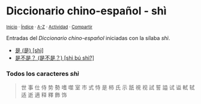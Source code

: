# Diccionario chino-español - shì
<sup>[Inicio](../index.md) · [Índice](../indices/chino-espanol.md) · [A-Z](../indices/alfabetico.md) · [Actividad](../indices/actividad.md) · [Compartir](https://x.com/intent/tweet?text=Entradas%20del%20Diccionario%20chino-espa%C3%B1ol%20iniciadas%20en%20%C2%ABsh%C3%AC%C2%BB.%0A%E2%86%92%20https%3A%2F%2Fjucardus.github.io%2Findices%2Fchino-espanol-shi4.html%0A%0A%23chn_espnl_jucardus%20%23indcs_jucardus%0A%40jucardus)</sup>

Entradas del _Diccionario chino-español_ iniciadas con la sílaba _shì_.

* [是 (是) [shì]](../contenido/s/h/i/shi4-26159.md)
* [是不是？ (是不是？) [shì bú shì?]](../contenido/s/h/i/shi4-bu2-shi4.md)

### Todos los caracteres _shì_

> 世 事 仕 侍 势 勢 嗜 噬 室 市 式 恃 是 柿 氏 示 舐 視 视 試 誓 謚 试 谥 軾 轼 适 逝 適 释 釋 飾 饰
